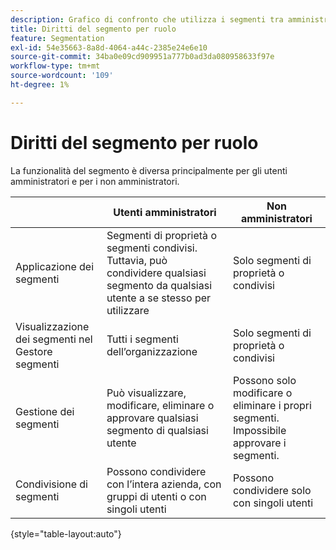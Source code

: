 ```yaml
---
description: Grafico di confronto che utilizza i segmenti tra amministratori e non amministratori.
title: Diritti del segmento per ruolo
feature: Segmentation
exl-id: 54e35663-8a8d-4064-a44c-2385e24e6e10
source-git-commit: 34ba0e09cd909951a777b0ad3da080958633f97e
workflow-type: tm+mt
source-wordcount: '109'
ht-degree: 1%

---
```


# Diritti del segmento per ruolo

La funzionalità del segmento è diversa principalmente per gli utenti amministratori e per i non amministratori.

| | Utenti amministratori | Non amministratori |
| --- | --- | --- |
| Applicazione dei segmenti | Segmenti di proprietà o segmenti condivisi. Tuttavia, può condividere qualsiasi segmento da qualsiasi utente a se stesso per utilizzare | Solo segmenti di proprietà o condivisi |
| Visualizzazione dei segmenti nel Gestore segmenti | Tutti i segmenti dell’organizzazione | Solo segmenti di proprietà o condivisi |
| Gestione dei segmenti | Può visualizzare, modificare, eliminare o approvare qualsiasi segmento di qualsiasi utente | Possono solo modificare o eliminare i propri segmenti. Impossibile approvare i segmenti. |
| Condivisione di segmenti | Possono condividere con l’intera azienda, con gruppi di utenti o con singoli utenti | Possono condividere solo con singoli utenti |

{style="table-layout:auto"}